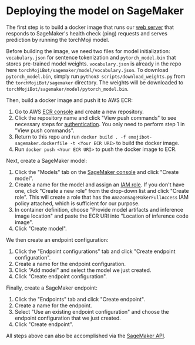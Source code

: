 # Deploying the model on SageMaker

The first step is to build a docker image that runs our [web server](https://github.com/cw75/torchMojiBot/blob/master/sagemaker/emojibot-sagemaker.py) that responds to SageMaker's health check (ping) requests and serves prediction by running the torchMoji model.

Before building the image, we need two files for model initialization: `vocabulary.json` for sentence tokenization and `pytorch_model.bin` that stores pre-trained model weights.
`vocabulary.json` is already in the repo here `torchMojiBot/sagemaker/model/vocabulary.json`. To download `pytorch_model.bin`, simply run `python3 scripts/download_weights.py` from the `torchMojiBot/sagemaker` directory. The weights will be downloaded to `torchMojiBot/sagemaker/model/pytorch_model.bin`.

Then, build a docker image and push it to AWS ECR:
1. Go to AWS [ECR console](https://console.aws.amazon.com/ecr) and create a new repository.
2. Click the repository name and click "View push commands" to see necessary steps for [authentication](https://docs.aws.amazon.com/AmazonECR/latest/userguide/Registries.html#registry_auth). You only need to perform step 1 in "View push commands".
3. Return to this repo and run `docker build . -f emojibot-sagemaker.dockerfile -t <Your ECR URI>` to build the docker image.
4. Run `docker push <Your ECR URI>` to push the docker image to ECR.

Next, create a SageMaker model:
1. Click the "Models" tab on the [SageMaker console](https://console.aws.amazon.com/sagemaker/) and click "Create model".
2. Create a name for the model and assign an [IAM role](https://console.aws.amazon.com/iam/home?ad=c&cp=bn&p=iam#/roles). If you don't have one, click "Create a new role" from the drop-down list and click "Create role". This will create a role that has the `AmazonSageMakerFullAccess` IAM policy attached, which is sufficient for our purpose.
3. In container definition, choose "Provide model artifacts and inference image location" and paste the ECR URI into "Location of inference code image".
4. Click "Create model".

We then create an endpoint configuration:
1. Click the "Endpoint configurations" tab and click "Create endpoint configuration".
2. Create a name for the endpoint configuration.
3. Click "Add model" and select the model we just created.
4. Click "Create endpoint configuration".

Finally, create a SageMaker endpoint:
1. Click the "Endpoints" tab and click "Create endpoint".
2. Create a name for the endpoint.
3. Select "Use an existing endpoint configuration" and choose the endpoint configuration that we just created.
4. Click "Create endpoint".

All steps above can also be accomplished via the [SageMaker API](https://docs.aws.amazon.com/sagemaker/latest/APIReference/Welcome.html).
